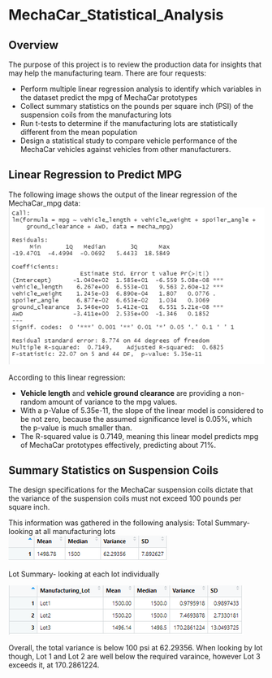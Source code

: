 # MechaCar_Statistical_Analysis

## Overview
The purpose of this project is to review the production data for insights that may help the manufacturing team. There are four requests:
- Perform multiple linear regression analysis to identify which variables in the dataset predict the mpg of MechaCar prototypes
- Collect summary statistics on the pounds per square inch (PSI) of the suspension coils from the manufacturing lots
- Run t-tests to determine if the manufacturing lots are statistically different from the mean population
- Design a statistical study to compare vehicle performance of the MechaCar vehicles against vehicles from other manufacturers. 

## Linear Regression to Predict MPG
The following image shows the output of the linear regression of the MechaCar_mpg data:
![Deliverable_1](https://github.com/baileyvo/MechaCar_Statistical_Analysis/blob/main/Images/Deliverable_1.PNG)

According to this linear regression:
- **Vehicle length** and **vehicle ground clearance** are providing a non-random amount of variance to the mpg values.
- With a p-Value of 5.35e-11, the slope of the linear model is considered to be not zero, because the assumed significance level is 0.05%, which the p-value is much smaller than.
- The R-squared value is 0.7149, meaning this linear model predicts mpg of MechaCar prototypes effectively, predicting about 71%.

## Summary Statistics on Suspension Coils
The design specifications for the MechaCar suspension coils dictate that the variance of the suspension coils must not exceed 100 pounds per square inch. 

This information was gathered in the following analysis:
Total Summary- looking at all manufacturing lots
![total_summary](https://github.com/baileyvo/MechaCar_Statistical_Analysis/blob/main/Images/Total_Summary.PNG)

Lot Summary- looking at each lot individually

![lot_summary](https://github.com/baileyvo/MechaCar_Statistical_Analysis/blob/main/Images/Lot_Summary.PNG)

Overall, the total variance is below 100 psi at 62.29356. When looking by lot though, Lot 1 and Lot 2 are well below the required varaince, however Lot 3 exceeds it, at 170.2861224.

